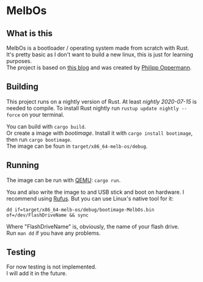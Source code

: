 # MelbOs

## What is this  

MelbOs is a bootloader / operating system made from scratch with Rust.  
It's pretty basic as I don't want to build a new linux, this is just for learning purposes.  
The project is based on [this blog](https://os.phil-opp.com) and was created by [Philipp Oppermann](https://github.com/phil-opp).  

## Building  

This project runs on a nightly version of Rust. At least *nightly 2020-07-15* is needed to compile.
To install Rust nightly run `rustup update nightly --force` on your terminal.  

You can build with `cargo build`.  
Or create a image with *bootimage*. Install it with `cargo install bootimage`, then run `cargo bootimage`.  
The image can be foun in `target/x86_64-melb-os/debug`.

## Running  

The image can be run with [QEMU](https://www.qemu.org): `cargo run`.  

You and also write the image to and USB stick and boot on hardware.
I recommend using [Rufus](https://rufus.ie/en_US/). But you can use Linux's native tool for it:

`dd if=target/x86_64-melb-os/debug/bootimage-MelbOs.bin of=/dev/FlashDriveName && sync`  

Where "FlashDriveName" is, obviously, the name of your flash drive.  
Run `man dd` if you have any problems.

## Testing  

For now testing is not implemented.  
I will add it in the future.  

